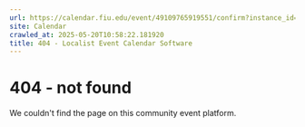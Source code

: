 ```yaml
---
url: https://calendar.fiu.edu/event/49109765919551/confirm?instance_id=49109765958488&return=https%3A%2F%2Fcalendar.fiu.edu%2Fcalendar%3Fevent_types%255B%255D%3D121722
site: Calendar
crawled_at: 2025-05-20T10:58:22.181920
title: 404 - Localist Event Calendar Software
---
```


# 404 - not found
We couldn't find the page on this community event platform.
